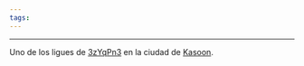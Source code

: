 ```yaml
---
tags:
---
```

---
Uno de los ligues de [3zYqPn3](Grupo/3zYqPn3%20UcHiW4.md) en la ciudad de [Kasoon](../Lugares/Ciudades/Kasoon.md).